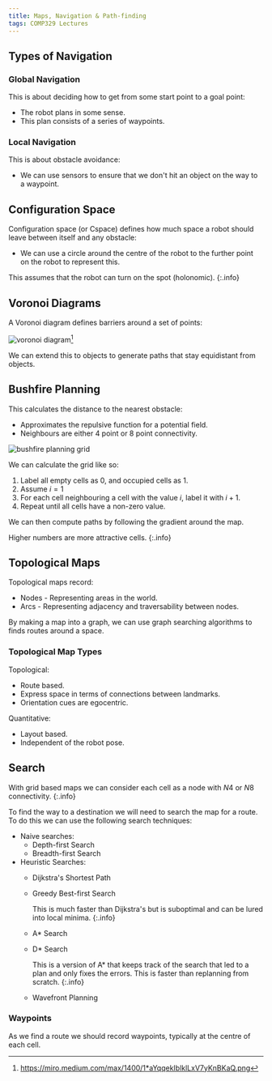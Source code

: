```yaml
---
title: Maps, Navigation & Path-finding
tags: COMP329 Lectures
---
```


## Types of Navigation
### Global Navigation
This is about deciding how to get from some start point to a goal point:

* The robot plans in some sense.
* This plan consists of a series of waypoints.


### Local Navigation
This is about obstacle avoidance:

* We can use sensors to ensure that we don't hit an object on the way to a waypoint.

## Configuration Space

Configuration space (or Cspace) defines how much space a robot should leave between itself and any obstacle:

* We can use a circle around the centre of the robot to the further point on the robot to represent this.

This assumes that the robot can turn on the spot (holonomic).
{:.info}

## Voronoi Diagrams
A Voronoi diagram defines barriers around a set of points:

![voronoi diagram](https://miro.medium.com/max/1400/1*aYqqekIblklLxV7yKnBKaQ.png)[^1]

[^1]: <https://miro.medium.com/max/1400/1*aYqqekIblklLxV7yKnBKaQ.png>

We can extend this to objects to generate paths that stay equidistant from objects.

## Bushfire Planning
This calculates the distance to the nearest obstacle:

* Approximates the repulsive function for a potential field.
* Neighbours are either 4 point or 8 point connectivity.

![bushfire planning grid]({site.baseurl}/assets/comp329/lectures/2022-11-03-1-1.png)

We can calculate the grid like so:

1. Label all empty cells as 0, and occupied cells as 1.
1. Assume $i=1$
1. For each cell neighbouring a cell with the value $i$, label it with $i+1$.
1. Repeat until all cells have a non-zero value.

We can then compute paths by following the gradient around the map.

Higher numbers are more attractive cells.
{:.info}

## Topological Maps
Topological maps record:

* Nodes - Representing areas in the world.
* Arcs - Representing adjacency and traversability between nodes.

By making a map into a graph, we can use graph searching algorithms to finds routes around a space.

### Topological Map Types

Topological:

* Route based.
* Express space in terms of connections between landmarks.
* Orientation cues are egocentric.

Quantitative:

* Layout based.
* Independent of the robot pose.

## Search
With grid based maps we can consider each cell as a node with $N4$ or $N8$ connectivity.
{:.info}

To find the way to a destination we will need to search the map for a route. To do this we can use the following search techniques:

* Naive searches:
	* Depth-first Search
	* Breadth-first Search
* Heuristic Searches:
	* Dijkstra's Shortest Path
	* Greedy Best-first Search
		
		This is much faster than Dijkstra's but is suboptimal and can be lured into local minima.
		{:.info}
	* A* Search
	* D* Search
		
		This is a version of A* that keeps track of the search that led to a plan and only fixes the errors. This is faster than replanning from scratch.
		{:.info}
	* Wavefront Planning

### Waypoints
As we find a route we should record waypoints, typically at the centre of each cell.